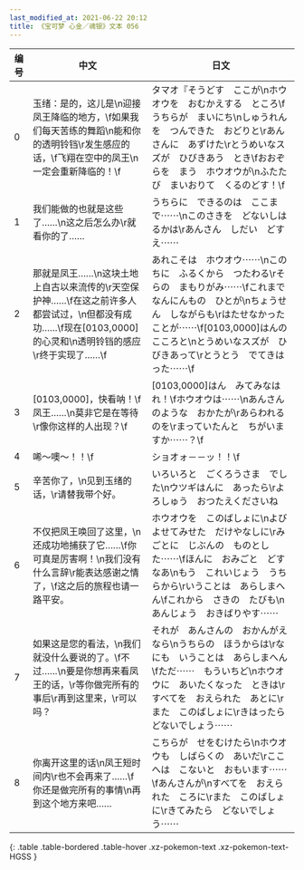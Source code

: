 ```yaml
---
last_modified_at: 2021-06-22 20:12
title: 《宝可梦 心金／魂银》文本 056
---
```

| 编号 | 中文 | 日文 |
| ---- | ---- | ---- |
| 0 | 玉绪：是的，这儿是\n迎接凤王降临的地方，\f如果我们每天苦练的舞蹈\n能和你的透明铃铛\r发生感应的话，\f飞翔在空中的凤王\n一定会重新降临的！\f | タマオ『そうどす　ここが\nホウオウを　おむかえする　ところ\fうちらが　まいにち\nしゅうれんを　つんできた　おどりと\rあんさんに　あずけた\rとうめいなスズが　ひびきあう　とき\fおおぞらを　まう　ホウオウが\nふたたび　まいおりて　くるのどす！\f |
| 1 | 我们能做的也就是这些了……\n这之后怎么办\r就看你的了…… | うちらに　できるのは　ここまで⋯⋯\nこのさきを　どないしはるかは\rあんさん　しだい　どすえ⋯⋯ |
| 2 | 那就是凤王……\n这块土地上自古以来流传的\r天空保护神……\f在这之前许多人都尝试过，\n但都没有成功……\f现在[0103,0000]的心灵和\n透明铃铛的感应\r终于实现了……\f | あれこそは　ホウオウ⋯⋯\nこのちに　ふるくから　つたわる\rそらの　まもりがみ⋯⋯\fこれまで　なんにんもの　ひとが\nちょうせん　しながらも\rはたせなかった　ことが⋯⋯\f[0103,0000]はんの　こころと\nとうめいなスズが　ひびきあって\rとうとう　でてきはった⋯⋯\f |
| 3 | [0103,0000]，快看呐！\f凤王……\n莫非它是在等待\r像你这样的人出现？\f | [0103,0000]はん　みてみなはれ！\fホウオウは⋯⋯\nあんさんのような　おかたが\rあらわれるのを\rまっていたんと　ちがいますか⋯⋯？\f |
| 4 | 唏～噢～！！\f | ショオォ－－ッ！！\f |
| 5 | 辛苦你了，\n见到玉绪的话，\r请替我带个好。 | いろいろと　ごくろうさま　でした\nウツギはんに　あったら\rよろしゅう　おつたえくださいね |
| 6 | 不仅把凤王唤回了这里，\n还成功地捕获了它……\f你可真是厉害啊！\n我们没有什么言辞\r能表达感谢之情了，\f这之后的旅程也请一路平安。 | ホウオウを　このばしょに\nよびよせてみせた　だけやなしに\rみごとに　じぶんの　ものとした⋯⋯\fほんに　おみごと　どすなあ\nもう　これいじょう　うちらから\rいうことは　あらしまへん\fこれから　さきの　たびも\nあんじょう　おきばりやす⋯⋯ |
| 7 | 如果这是您的看法，\n我们就没什么要说的了。\f不过……\n要是你想再来看凤王的话，\r等你做完所有的事后\r再到这里来，\r可以吗？ | それが　あんさんの　おかんがえなら\nうちらの　ほうからは\rなにも　いうことは　あらしまへん\fただ⋯⋯　もういちど\nホウオウに　あいたくなった　ときは\rすべてを　おえられた　あとに\rまた　このばしょに\rきはったら　どないでしょう⋯⋯ |
| 8 | 你离开这里的话\n凤王短时间内\r也不会再来了……\f你还是做完所有的事情\n再到这个地方来吧…… | こちらが　せをむけたら\nホウオウも　しばらくの　あいだ\rここへは　こないと　おもいます⋯⋯\fあんさんが\nすべてを　おえられた　ころに\rまた　このばしょに\rきてみたら　どないでしょう⋯⋯ |
{: .table .table-bordered .table-hover .xz-pokemon-text .xz-pokemon-text-HGSS }